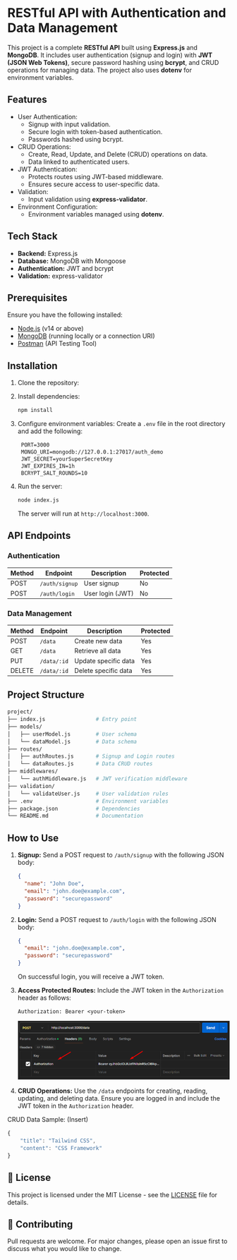 # RESTful API with Authentication and Data Management

This project is a complete **RESTful API** built using **Express.js** and **MongoDB**. It includes user authentication (signup and login) with **JWT (JSON Web Tokens)**, secure password hashing using **bcrypt**, and CRUD operations for managing data. The project also uses **dotenv** for environment variables.

## Features

- User Authentication:
  - Signup with input validation.
  - Secure login with token-based authentication.
  - Passwords hashed using bcrypt.
- CRUD Operations:
  - Create, Read, Update, and Delete (CRUD) operations on data.
  - Data linked to authenticated users.
- JWT Authentication:
  - Protects routes using JWT-based middleware.
  - Ensures secure access to user-specific data.
- Validation:
  - Input validation using **express-validator**.
- Environment Configuration:
  - Environment variables managed using **dotenv**.

## Tech Stack

- **Backend:** Express.js
- **Database:** MongoDB with Mongoose
- **Authentication:** JWT and bcrypt
- **Validation:** express-validator

## Prerequisites

Ensure you have the following installed:

- [Node.js](https://nodejs.org) (v14 or above)
- [MongoDB](https://www.mongodb.com/try/download/community) (running locally or a connection URI)
- [Postman](https://www.postman.com/downloads) (API Testing Tool)

## Installation

1. Clone the repository:
2. Install dependencies:

   ```bash
   npm install
   ```

3. Configure environment variables: Create a `.env` file in the root directory and add the following:

   ```plaintext
    PORT=3000
    MONGO_URI=mongodb://127.0.0.1:27017/auth_demo
    JWT_SECRET=yourSuperSecretKey
    JWT_EXPIRES_IN=1h
    BCRYPT_SALT_ROUNDS=10
   ```

4. Run the server:

   ```bash
   node index.js
   ```

   The server will run at `http://localhost:3000`.

## API Endpoints

### **Authentication**

| Method | Endpoint       | Description      | Protected |
| ------ | -------------- | ---------------- | --------- |
| POST   | `/auth/signup` | User signup      | No        |
| POST   | `/auth/login`  | User login (JWT) | No        |

### **Data Management**

| Method | Endpoint    | Description          | Protected |
| ------ | ----------- | -------------------- | --------- |
| POST   | `/data`     | Create new data      | Yes       |
| GET    | `/data`     | Retrieve all data    | Yes       |
| PUT    | `/data/:id` | Update specific data | Yes       |
| DELETE | `/data/:id` | Delete specific data | Yes       |

## Project Structure

```bash
project/
├── index.js                # Entry point
├── models/
│   ├── userModel.js        # User schema
│   └── dataModel.js        # Data schema
├── routes/
│   ├── authRoutes.js       # Signup and Login routes
│   └── dataRoutes.js       # Data CRUD routes
├── middlewares/
│   └── authMiddleware.js   # JWT verification middleware
├── validation/
│   └── validateUser.js     # User validation rules
├── .env                    # Environment variables
├── package.json            # Dependencies
└── README.md               # Documentation
```

## How to Use

1. **Signup:** Send a POST request to `/auth/signup` with the following JSON body:

   ```json
   {
     "name": "John Doe",
     "email": "john.doe@example.com",
     "password": "securepassword"
   }
   ```

2. **Login:** Send a POST request to `/auth/login` with the following JSON body:

   ```json
   {
     "email": "john.doe@example.com",
     "password": "securepassword"
   }
   ```

   On successful login, you will receive a JWT token.

3. **Access Protected Routes:** Include the JWT token in the `Authorization` header as follows:

   ```plaintext
   Authorization: Bearer <your-token>
   ```

   ![alt text](image.png)

4. **CRUD Operations:** Use the `/data` endpoints for creating, reading, updating, and deleting data. Ensure you are logged in and include the JWT token in the `Authorization` header.

CRUD Data Sample: (Insert)

```jsx
{
    "title": "Tailwind CSS",
    "content": "CSS Framework"
}
```

## **📄 License**

This project is licensed under the MIT License - see the [LICENSE](LICENSE) file for details.

## **🤝 Contributing**

Pull requests are welcome. For major changes, please open an issue first to discuss what you would like to change.
